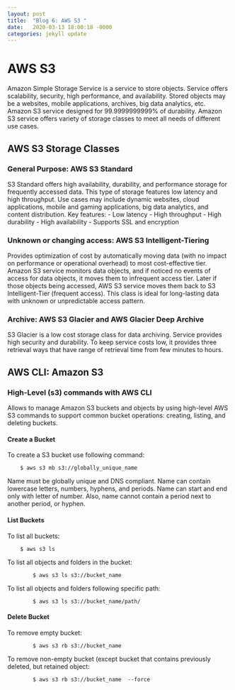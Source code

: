 ```yaml
---
layout: post
title:  "Blog 6: AWS S3 "
date:   2020-03-13 18:00:18 -0000
categories: jekyll update
---
```


<h1>AWS S3</h1>

Amazon Simple Storage Service is a service to store objects. Service offers scalability, security, high performance, and availability. Stored objects may be a websites, mobile applications, archives, big data analytics, etc. Amazon S3 service designed for 99.9999999999% of durability. Amazon S3 service offers variety of storage classes to meet all needs of different use cases.

<h2>AWS S3 Storage Classes

<h3>General Purpose: AWS S3 Standard</h3>
S3 Standard offers high availability, durability, and performance storage for frequently accessed data. This type of storage features low latency and high throughput. Use cases may include dynamic websites, cloud applications, mobile and gaming applications, big data analytics, and content distribution.
Key features:
-	Low latency
-	High throughput
-	High durability
-	High availability
-	Supports SSL and encryption

<h3>Unknown or changing access: AWS S3 Intelligent-Tiering</h3>
Provides optimization of cost by automatically moving data (with no impact on performance or operational overhead) to most cost-effective tier. Amazon S3 service monitors data objects, and if noticed no events of access for data objects, it moves them to infrequent access tier. Later if those objects being accessed, AWS S3 service moves them back to S3 Intelligent-Tier (frequent access). This class is ideal for long-lasting data with unknown or unpredictable access pattern.

<h3>Archive: AWS S3 Glacier and AWS Glacier Deep Archive</h3>
S3 Glacier is a low cost storage class for data archiving. Service provides high security and durability. To keep service costs low, it provides three retrieval ways that have range of retrieval time from few minutes to hours.

<h2>AWS CLI: Amazon S3</h2>

<h3>High-Level (s3) commands with AWS CLI</h3>

Allows to manage Amazon S3 buckets and objects by using high-level AWS S3 commands to support common bucket operations: creating, listing, and deleting buckets.

<h4>Create a Bucket</h4>
 To create a S3 bucket use following command:

        $ aws s3 mb s3://globally_unique_name

Name must be globally unique and DNS compliant. Name can contain lowercase letters, numbers, hyphens, and periods. Name can start and end only with letter of number. Also, name cannot contain a period next to another period, or hyphen.

<h4>List Buckets</h4>

To list all buckets:

        $ aws s3 ls


To list all objects and folders in the bucket:

		    $ aws s3 ls s3://bucket_name

To list all objects and folders following specific path:

		    $ aws s3 ls s3://bucket_name/path/


<h4>Delete Bucket</h4>

To remove empty bucket:

		    $ aws s3 rb s3://bucket_name

To remove non-empty bucket (except bucket that contains previously deleted, but retained object:

		    $ aws s3 rb s3://bucket_name  --force





[jekyll-docs]: https://jekyllrb.com/docs/home
[jekyll-gh]:   https://github.com/jekyll/jekyll
[jekyll-talk]: https://talk.jekyllrb.com/
